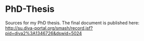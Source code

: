 # PhD-Thesis

Sources for my PhD thesis. The final document is published here: http://su.diva-portal.org/smash/record.jsf?pid=diva2%3A1346726&dswid=5024
